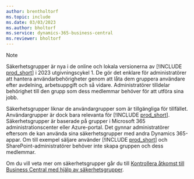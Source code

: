 ```yaml
---
author: brentholtorf
ms.topic: include
ms.date: 03/03/2023
ms.author: bholtorf
ms.service: dynamics-365-business-central
ms.reviewer: bholtorf
---
```


> [!NOTE]
> Säkerhetsgrupper är nya i de online och lokala versionerna av [!INCLUDE [prod_short](prod_short.md)] i 2023 utgivningscykel 1. De gör det enklare för administratörer att hantera användarbehörigheter genom att låta dem gruppera användare efter avdelning, arbetsuppgift och så vidare. Administratörer tilldelar behörighet till den grupp som dess medlemmar behöver för att utföra sina jobb.
>
> Säkerhetsgrupper liknar de användargrupper som är tillgängliga för tillfället. Användargrupper är dock bara relevanta för [!INCLUDE [prod_short](prod_short.md)]. Säkerhetsgrupper är baserade på grupper i Microsoft 365 administrationscenter eller Azure-portal. Det gynnar administratörer eftersom de kan använda sina säkerhetsgrupper med andra Dynamics 365-appar. Om till exempel säljare använder [!INCLUDE [prod_short](prod_short.md)] och SharePoint-administratörer behöver inte skapa gruppen och dess medlemmar.
>
> Om du vill veta mer om säkerhetsgrupper går du till [Kontrollera åtkomst till Business Central med hjälp av säkerhetsgrupper](../ui-security-groups.md).